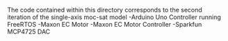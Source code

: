 The code contained within this directory corresponds to the second iteration of the single-axis moc-sat model
-Arduino Uno Controller running FreeRTOS
-Maxon EC Motor
-Maxon EC Motor Controller
-Sparkfun MCP4725 DAC
